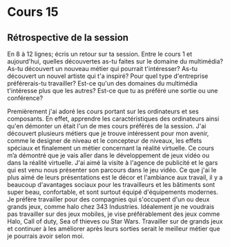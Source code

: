 # Cours 15
## Rétrospective de la session

En 8 à 12 lignes; écris un retour sur ta session. Entre le cours 1 et aujourd'hui, quelles découvertes as-tu faites sur le domaine du multimédia? As-tu découvert un nouveau métier qui pourrait t'intéresser? As-tu découvert un nouvel artiste qui t'a inspiré? Pour quel type d'entreprise préférerais-tu travailler? Est-ce qu'un des domaines du multimédia t'intéresse plus que les autres? Est-ce que tu as préféré une sortie ou une conférence? 

Premièrement j'ai adoré les cours portant sur les ordinateurs et ses composants. En effet, apprendre les caractéristiques des ordinateurs ainsi qu'en démonter un était l'un de mes cours préférés de la session. J'ai découvert plusieurs métiers que je trouve intéressent pour mon avenir, comme le designer de niveau et le concepteur de niveaux, les effets spéciaux et finalement un métier concernant la réalité virtuelle. Ce cours m’a démontré que je vais aller dans le développement de jeux vidéo ou dans la réalité virtuelle. J'ai aimé la visite à l'agence de publicité et le gars qui est venu nous présenter son parcours dans le jeu vidéo. Ce que j'ai le plus aimé de leurs présentations est le décor et l'ambiance aux travail, il y a beaucoup d'avantages sociaux pour les travailleurs et les bâtiments sont super beau, confortable, et sont surtout équipé d'équipements modernes. Je préfère travailler pour des compagnies qui s'occupent d'un ou deux grands jeux, comme halo chez 343 Industries. Idéalement je ne voudrais pas travailler sur des jeux mobiles, je vise préférablement des jeux comme Halo, Call of duty, Sea of thieves ou Star Wars. Travailler sur de grands jeux et continuer à les améliorer après leurs sorties serait le meilleur métier que je pourrais avoir selon moi.
